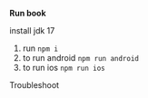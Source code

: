 **Run book** 

install jdk 17

1. run ``npm i`` 
2. to run android  ``npm run android``
3. to run ios ``npm run ios``

Troubleshoot


